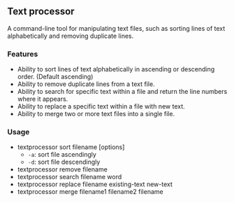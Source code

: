 ## Text processor
A command-line tool for manipulating text files, such as sorting lines of text alphabetically and removing duplicate lines.

### Features
- Ability to sort lines of text alphabetically in ascending or descending order.
(Default ascending)
- Ability to remove duplicate lines from a text file.
- Ability to search for specific text within a file and return the line numbers where it appears.
- Ability to replace a specific text within a file with new text.
- Ability to merge two or more text files into a single file.

### Usage
- textprocessor sort filename [options]
  - `-a`: sort file ascendingly
  - `-d`: sort file descendingly
- textprocessor remove filename
- textprocessor search filename word
- textprocessor replace filename existing-text new-text
- textprocessor merge filename1 filename2 filename
